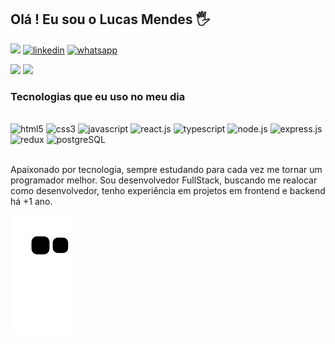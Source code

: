 ## Olá ! Eu sou o Lucas Mendes 🖐️
<a href="https://www.linkedin.com/in/lucas-mendes-a7264522b/" target="_blank"><img src="https://img.shields.io/badge/LinkedIn-0077B5?style=for-the-badge&logo=linkedin&logoColor=white" target="_blank"></a>
<a href="mailto:lucasilveiramendes@gmail.com" target="_blank"><img alt="linkedin" src="https://img.shields.io/badge/Gmail-D14836?style=for-the-badge&logo=gmail&logoColor=white" target="_blank"></a>
<a href="https://bit.ly/3RYzTay" target="_blank"><img src="https://img.shields.io/badge/WhatsApp-25D366?style=for-the-badge&logo=whatsapp&logoColor=white" alt="whatsapp"></a>

<div>
<img height="160em" src="https://github-readme-stats.vercel.app/api?username=Ltavio&show_icons=true&theme=dracula" />
<img height="160em" src="https://github-readme-stats.vercel.app/api/top-langs/?username=Ltavio&layout=compact&theme=dracula" />
</div>

### Tecnologias que eu uso no meu dia

<div style="display: inline_block"><br/>
<img alt="html5" src="https://img.shields.io/badge/HTML5-E34F26?style=for-the-badge&logo=html5&logoColor=white" />
<img alt="css3" src="https://img.shields.io/badge/CSS3-1572B6?style=for-the-badge&logo=css3&logoColor=white" />
<img alt="javascript" src="https://img.shields.io/badge/JavaScript-F7DF1E?style=for-the-badge&logo=javascript&logoColor=black" />
<img alt="react.js" src="https://img.shields.io/badge/React-20232A?style=for-the-badge&logo=react&logoColor=61DAFB" />
<img alt="typescript" src="https://img.shields.io/badge/TypeScript-007ACC?style=for-the-badge&logo=typescript&logoColor=white" />
<img alt="node.js" src="https://img.shields.io/badge/Node.js-43853D?style=for-the-badge&logo=node.js&logoColor=white" />
<img alt="express.js" src="https://img.shields.io/badge/Express.js-404D59?style=for-the-badge" />
<img alt="redux" src="https://img.shields.io/badge/Redux-593D88?style=for-the-badge&logo=redux&logoColor=white" />
<img alt="postgreSQL" src="https://img.shields.io/badge/PostgreSQL-316192?style=for-the-badge&logo=postgresql&logoColor=white" />
</div><br/>

Apaixonado por tecnologia, sempre estudando para cada vez me tornar um programador melhor.
Sou desenvolvedor FullStack, buscando me realocar como desenvolvedor, tenho experiência em projetos em frontend e backend há +1 ano.


![Snake animation](https://github.com/Ltavio/Ltavio/blob/output/github-contribution-grid-snake.svg)
